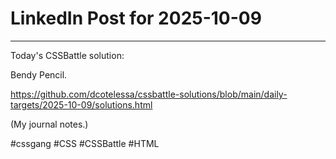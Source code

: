 # LinkedIn Post for 2025-10-09

---

Today's CSSBattle solution:

Bendy Pencil.

https://github.com/dcotelessa/cssbattle-solutions/blob/main/daily-targets/2025-10-09/solutions.html

(My journal notes.)

#cssgang #CSS #CSSBattle #HTML
